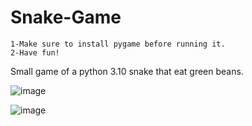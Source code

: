 # Snake-Game
```
1-Make sure to install pygame before running it.
2-Have fun!
```
Small game of a python 3.10 snake that eat green beans.


![image](https://github.com/jpgercc/Snake-Game/assets/115590969/eda4f963-2c32-45c4-acaa-344c74fc622c)

![image](https://github.com/jpgercc/Snake-Game/assets/115590969/3b8fc9a2-d247-407a-9902-477c1f088589)

